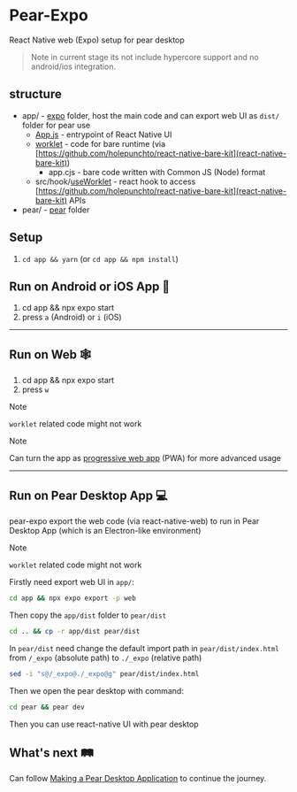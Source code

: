 # Pear-Expo

React Native web (Expo) setup for pear desktop

> Note in current stage its not include hypercore support and no android/ios integration.

## structure

- app/ - [expo](https://docs.expo.dev/) folder, host the main code and can export web UI as `dist/` folder for pear use
  - [App.js](app/App.js) - entrypoint of React Native UI
  - [worklet](app/worklet) - code for bare runtime (via [https://github.com/holepunchto/react-native-bare-kit](react-native-bare-kit))
    - app.cjs - bare code written with Common JS (Node) format
  - src/hook/[useWorklet](app/src/hook/useWorklet.js) - react hook to access [https://github.com/holepunchto/react-native-bare-kit](react-native-bare-kit) APIs
- pear/ - [pear](https://docs.pears.com/guides/starting-a-pear-desktop-project) folder

## Setup

1. `cd app && yarn` (or `cd app && npm install`)

## Run on Android or iOS App 📱

1. cd app && npx expo start
1. press `a` (Android) or `i` (iOS)

----

## Run on Web 🕸️

1. cd app && npx expo start
1. press `w`

> [!Note]
> `worklet` related code might not work

> [!Note]
> Can turn the app as [progressive web app](https://docs.expo.dev/guides/progressive-web-apps/) (PWA) for more advanced usage

----

## Run on Pear Desktop App 💻

pear-expo export the web code (via react-native-web) to run in Pear Desktop App (which is an Electron-like environment)

> [!Note]
> `worklet` related code might not work

Firstly need export web UI in `app/`:

```sh
cd app && npx expo export -p web
```

Then copy the `app/dist` folder to `pear/dist`

```sh
cd .. && cp -r app/dist pear/dist
```

In `pear/dist` need change the default import path in `pear/dist/index.html` from `/_expo` (absolute path) to `./_expo` (relative path)

```sh
sed -i "s@/_expo@./_expo@g" pear/dist/index.html
```

Then we open the pear desktop with command:

```sh
cd pear && pear dev
```

Then you can use react-native UI with pear desktop

## What's next 🛤️

Can follow [Making a Pear Desktop Application](https://docs.pears.com/guides/making-a-pear-desktop-app) to continue the journey.
